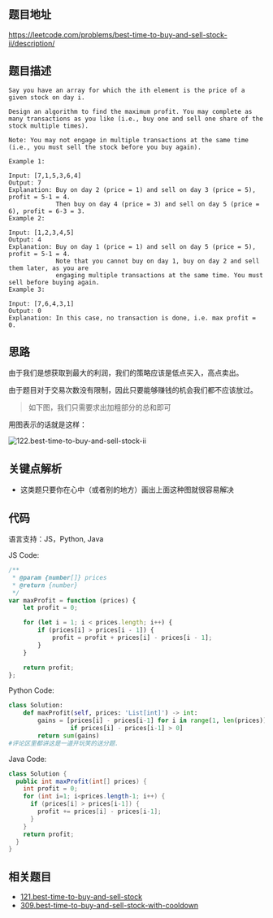 ## 题目地址

https://leetcode.com/problems/best-time-to-buy-and-sell-stock-ii/description/

## 题目描述

```
Say you have an array for which the ith element is the price of a given stock on day i.

Design an algorithm to find the maximum profit. You may complete as many transactions as you like (i.e., buy one and sell one share of the stock multiple times).

Note: You may not engage in multiple transactions at the same time (i.e., you must sell the stock before you buy again).

Example 1:

Input: [7,1,5,3,6,4]
Output: 7
Explanation: Buy on day 2 (price = 1) and sell on day 3 (price = 5), profit = 5-1 = 4.
             Then buy on day 4 (price = 3) and sell on day 5 (price = 6), profit = 6-3 = 3.
Example 2:

Input: [1,2,3,4,5]
Output: 4
Explanation: Buy on day 1 (price = 1) and sell on day 5 (price = 5), profit = 5-1 = 4.
             Note that you cannot buy on day 1, buy on day 2 and sell them later, as you are
             engaging multiple transactions at the same time. You must sell before buying again.
Example 3:

Input: [7,6,4,3,1]
Output: 0
Explanation: In this case, no transaction is done, i.e. max profit = 0.
```

## 思路

由于我们是想获取到最大的利润，我们的策略应该是低点买入，高点卖出。

由于题目对于交易次数没有限制，因此只要能够赚钱的机会我们都不应该放过。

> 如下图，我们只需要求出加粗部分的总和即可

用图表示的话就是这样：

![122.best-time-to-buy-and-sell-stock-ii](../assets/problems/122.best-time-to-buy-and-sell-stock-ii.png)

## 关键点解析

-   这类题只要你在心中（或者别的地方）画出上面这种图就很容易解决

## 代码

语言支持：JS，Python, Java

JS Code:

```js
/**
 * @param {number[]} prices
 * @return {number}
 */
var maxProfit = function (prices) {
    let profit = 0;

    for (let i = 1; i < prices.length; i++) {
        if (prices[i] > prices[i - 1]) {
            profit = profit + prices[i] - prices[i - 1];
        }
    }

    return profit;
};
```

Python Code:

```python
class Solution:
    def maxProfit(self, prices: 'List[int]') -> int:
        gains = [prices[i] - prices[i-1] for i in range(1, len(prices))
                 if prices[i] - prices[i-1] > 0]
        return sum(gains)
#评论区里都讲这是一道开玩笑的送分题.
```

Java Code:

```java
class Solution {
  public int maxProfit(int[] prices) {
    int profit = 0;
    for (int i=1; i<prices.length-1; i++) {
      if (prices[i] > prices[i-1]) {
        profit += prices[i] - prices[i-1];
      }
    }
    return profit;
  }
}
```

## 相关题目

-   [121.best-time-to-buy-and-sell-stock](./121.best-time-to-buy-and-sell-stock.md)
-   [309.best-time-to-buy-and-sell-stock-with-cooldown](./309.best-time-to-buy-and-sell-stock-with-cooldown.md)
